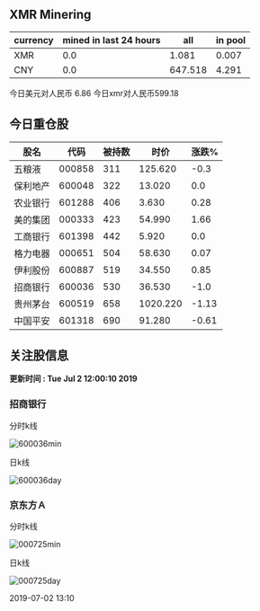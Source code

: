 ## XMR Minering

|currency|mined in last 24 hours|all|in pool|
|---|---|---|---|
|XMR|0.0|1.081|0.007|
|CNY|0.0|647.518|4.291|

今日美元对人民币 6.86	今日xmr对人民币599.18


## 今日重仓股 

|股名|代码|被持数|时价|涨跌%|
|---|---|---|---|---|
|五粮液|000858|311|125.620|-0.3|
|保利地产|600048|322|13.020|0.0|
|农业银行|601288|406|3.630|0.28|
|美的集团|000333|423|54.990|1.66|
|工商银行|601398|442|5.920|0.0|
|格力电器|000651|504|58.630|0.07|
|伊利股份|600887|519|34.550|0.85|
|招商银行|600036|530|36.530|-1.0|
|贵州茅台|600519|658|1020.220|-1.13|
|中国平安|601318|690|91.280|-0.61|

## 关注股信息
**更新时间 : Tue Jul  2 12:00:10 2019**
### 招商银行 
分时k线

![600036min](http://image.sinajs.cn/newchart/min/n/sh600036.gif)

日k线

![600036day](http://image.sinajs.cn/newchart/daily/n/sh600036.gif)

### 京东方Ａ 
分时k线

![000725min](http://image.sinajs.cn/newchart/min/n/sz000725.gif)

日k线

![000725day](http://image.sinajs.cn/newchart/daily/n/sz000725.gif)

2019-07-02 13:10